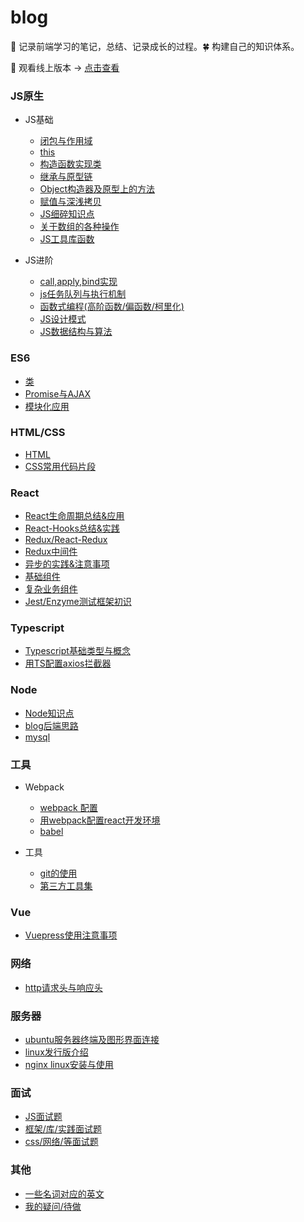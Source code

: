 # blog

:seedling: 记录前端学习的笔记，总结、记录成长的过程。:four_leaf_clover: 构建自己的知识体系。 

:whale: 观看线上版本 -> [点击查看](https://blog.xblcity.com)

### JS原生

- JS基础

  - [闭包与作用域](https://github.com/xblcity/blog/blob/master/js/scope-closures.md)
  - [this](https://github.com/xblcity/blog/blob/master/js/this.md)
  - [构造函数实现类](https://github.com/xblcity/blog/blob/master/js/object.md)
  - [继承与原型链](https://github.com/xblcity/blog/blob/master/js/inherit.md)
  - [Object构造器及原型上的方法](https://github.com/xblcity/blog/blob/master/js/object-methods.md)
  - [赋值与深浅拷贝](https://github.com/xblcity/blog/blob/master/js/copy.md)
  - [JS细碎知识点](https://github.com/xblcity/blog/blob/master/js/knowledge-points.md)
  - [关于数组的各种操作](https://github.com/xblcity/blog/blob/master/js/array.md)
  - [JS工具库函数](https://github.com/xblcity/blog/blob/master/js/utils.md)

- JS进阶

  - [call,apply,bind实现](https://github.com/xblcity/blog/blob/master/js/call.md)
  - [js任务队列与执行机制](https://github.com/xblcity/blog/blob/master/js/eventloop.md)
  - [函数式编程(高阶函数/偏函数/柯里化)](https://github.com/xblcity/blog/blob/master/js/func-program.md)
  - [JS设计模式](https://github.com/xblcity/blog/blob/master/js/design-mode.md)
  - [JS数据结构与算法](https://github.com/xblcity/blog/blob/master/js/algorithm.md)

### ES6

- [类](https://github.com/xblcity/blog/blob/master/es6/class.md)
- [Promise与AJAX](https://github.com/xblcity/blog/blob/master/es6/promise.md)
- [模块化应用](https://github.com/xblcity/blog/blob/master/es6/module.md)

### HTML/CSS

- [HTML](https://github.com/xblcity/blog/blob/master/hc/html.md)
- [CSS常用代码片段](https://github.com/xblcity/blog/blob/master/hc/css-utils.md)

### React

- [React生命周期总结&应用](https://github.com/xblcity/blog/blob/master/react/lifecycle.md)
- [React-Hooks总结&实践](https://github.com/xblcity/blog/blob/master/react/react-hooks.md)
- [Redux/React-Redux](https://github.com/xblcity/blog/blob/master/react/redux.md)
- [Redux中间件](https://github.com/xblcity/blog/blob/master/react/redux-middleware.md)
- [异步的实践&注意事项](https://github.com/xblcity/blog/blob/master/react/async.md)
- [基础组件](https://github.com/xblcity/blog/blob/master/react/basic-co.md)
- [复杂业务组件](https://github.com/xblcity/blog/blob/master/react/complex-co.md)
- [Jest/Enzyme测试框架初识](https://github.com/xblcity/blog/blob/master/react/react-test.md)

### Typescript

- [Typescript基础类型与概念](https://github.com/xblcity/blog/blob/master/typescript/ts-basic.md)
- [用TS配置axios拦截器](https://github.com/xblcity/blog/blob/master/typescript/ts-axios.md)

### Node

- [Node知识点](https://github.com/xblcity/blog/blob/master/node/little-points.md)
- [blog后端思路](https://github.com/xblcity/blog/blob/master/node/blog.md)
- [mysql](https://github.com/xblcity/blog/blob/master/node/mysql.md)

### 工具

- Webpack

  - [webpack 配置](https://github.com/xblcity/blog/blob/master/tools/webpack/webpack-config.md)
  - [用webpack配置react开发环境](https://github.com/xblcity/blog/blob/master/tools/webpack/webpack-react.md)
  - [babel](https://github.com/xblcity/blog/blob/master/tools/webpack/babel.md)

- 工具

  - [git的使用](https://github.com/xblcity/blog/blob/master/tools/git.md)
  - [第三方工具集](https://github.com/xblcity/blog/blob/master/tools/tool.md)

### Vue

- [Vuepress使用注意事项](https://github.com/xblcity/blog/blob/master/vue/vuepress.md)

### 网络

- [http请求头与响应头](https://github.com/xblcity/blog/blob/master/network/http-message.md)

### 服务器

- [ubuntu服务器终端及图形界面连接](https://github.com/xblcity/blog/blob/master/server/ubuntu.md)
- [linux发行版介绍](https://github.com/xblcity/blog/blob/master/server/linux.md)
- [nginx linux安装与使用](https://github.com/xblcity/blog/blob/master/server/nginx.md)

### 面试

- [JS面试题](https://github.com/xblcity/blog/blob/master/interview/js-interview.md)
- [框架/库/实践面试题](https://github.com/xblcity/blog/blob/master/interview/lib-interview.md)
- [css/网络/等面试题](https://github.com/xblcity/blog/blob/master/interview/other-interview.md)

### 其他

- [一些名词对应的英文](https://github.com/xblcity/blog/blob/master/others/words.md)
- [我的疑问/待做](https://github.com/xblcity/blog/blob/master/others/questions.md)

